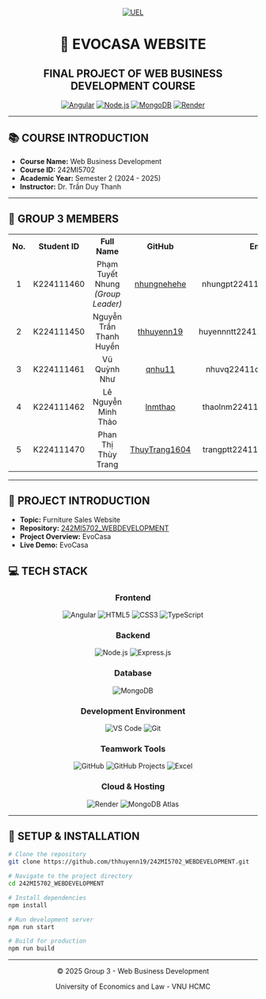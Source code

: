 <p align="center">
  <a href="https://www.uel.edu.vn/" title="University of Economics and Law - VNU HCMC">
    <img src="https://i.imgur.com/jTdznYS.jpeg" alt="UEL">
  </a>
</p>
<div align="center">

# 🏡 EVOCASA WEBSITE

## FINAL PROJECT OF WEB BUSINESS DEVELOPMENT COURSE

[![Angular](https://img.shields.io/badge/Angular-19-DD0031?style=for-the-badge&logo=angular&logoColor=white)](https://angular.io/)
[![Node.js](https://img.shields.io/badge/Node.js-43853D?style=for-the-badge&logo=node.js&logoColor=white)](https://nodejs.org/)
[![MongoDB](https://img.shields.io/badge/MongoDB-4EA94B?style=for-the-badge&logo=mongodb&logoColor=white)](https://www.mongodb.com/)
[![Render](https://img.shields.io/badge/Render-46E3B7?style=for-the-badge&logo=render&logoColor=white)](https://render.com/)

</div>

---

## 📚 COURSE INTRODUCTION

- **Course Name:** Web Business Development
- **Course ID:** 242MI5702
- **Academic Year:** Semester 2 (2024 - 2025)
- **Instructor:** Dr. Trần Duy Thanh

---

## 👥 GROUP 3 MEMBERS

<table>
  <tr>
    <th align="center">No.</th>
    <th align="center">Student ID</th>
    <th align="center">Full Name</th>
    <th align="center">GitHub</th>
    <th align="center">Email</th>
  </tr>
  <tr>
    <td align="center">1</td>
    <td align="center">K224111460</td>
    <td align="center">Phạm Tuyết Nhung<br/><i>(Group Leader)</i></td>
    <td align="center"><a href="https://github.com/nhungnehehe">nhungnehehe</a></td>
    <td align="center">nhungpt22411c@st.uel.edu.vn</td>
  </tr>
  <tr>
    <td align="center">2</td>
    <td align="center">K224111450</td>
    <td align="center">Nguyễn Trần Thanh Huyền</td>
    <td align="center"><a href="https://github.com/thhuyenn19">thhuyenn19</a></td>
    <td align="center">huyennntt22411c@st.uel.edu.vn</td>
  </tr>
  <tr>
    <td align="center">3</td>
    <td align="center">K224111461</td>
    <td align="center">Vũ Quỳnh Như</td>
    <td align="center"><a href="https://github.com/qnhu11">qnhu11</a></td>
    <td align="center">nhuvq22411c@st.uel.edu.vn</td>
  </tr>
  <tr>
    <td align="center">4</td>
    <td align="center">K224111462</td>
    <td align="center">Lê Nguyễn Minh Thảo</td>
    <td align="center"><a href="https://github.com/lnmthao">lnmthao</a></td>
    <td align="center">thaolnm22411c@st.uel.edu.vn</td>
  </tr>
  <tr>
    <td align="center">5</td>
    <td align="center">K224111470</td>
    <td align="center">Phan Thị Thùy Trang</td>
    <td align="center"><a href="https://github.com/ThuyTrang1604">ThuyTrang1604</a></td>
    <td align="center">trangptt22411c@st.uel.edu.vn</td>
  </tr>
</table>

---

## 🚀 PROJECT INTRODUCTION

- **Topic:** Furniture Sales Website
- **Repository:** [242MI5702_WEBDEVELOPMENT](https://github.com/nhungnehehe/242MI5702_WEBDEVELOPMENT)
- **Project Overview:** EvoCasa
- **Live Demo:** EvoCasa



## 💻 TECH STACK

<div align="center">

### Frontend
![Angular](https://img.shields.io/badge/Angular-19-DD0031?style=flat-square&logo=angular&logoColor=white)
![HTML5](https://img.shields.io/badge/HTML5-E34F26?style=flat-square&logo=html5&logoColor=white)
![CSS3](https://img.shields.io/badge/CSS3-1572B6?style=flat-square&logo=css3&logoColor=white)
![TypeScript](https://img.shields.io/badge/TypeScript-007ACC?style=flat-square&logo=typescript&logoColor=white)

### Backend
![Node.js](https://img.shields.io/badge/Node.js-43853D?style=flat-square&logo=node.js&logoColor=white)
![Express.js](https://img.shields.io/badge/Express.js-000000?style=flat-square&logo=express&logoColor=white)

### Database
![MongoDB](https://img.shields.io/badge/MongoDB-4EA94B?style=flat-square&logo=mongodb&logoColor=white)


### Development Environment
![VS Code](https://img.shields.io/badge/VS_Code-007ACC?style=flat-square&logo=visual-studio-code&logoColor=white)
![Git](https://img.shields.io/badge/Git-F05032?style=flat-square&logo=git&logoColor=white)

### Teamwork Tools
![GitHub](https://img.shields.io/badge/GitHub-181717?style=flat-square&logo=github&logoColor=white)
![GitHub Projects](https://img.shields.io/badge/GitHub_Projects-181717?style=flat-square&logo=github&logoColor=white)
![Excel](https://img.shields.io/badge/Excel-217346?style=flat-square&logo=microsoft-excel&logoColor=white)

### Cloud & Hosting
![Render](https://img.shields.io/badge/Render-46E3B7?style=flat-square&logo=render&logoColor=white)
![MongoDB Atlas](https://img.shields.io/badge/MongoDB_Atlas-4EA94B?style=flat-square&logo=mongodb&logoColor=white)

</div>

---

## 🔧 SETUP & INSTALLATION

```bash
# Clone the repository
git clone https://github.com/thhuyenn19/242MI5702_WEBDEVELOPMENT.git

# Navigate to the project directory
cd 242MI5702_WEBDEVELOPMENT

# Install dependencies
npm install

# Run development server
npm run start

# Build for production
npm run build
```

---

<div align="center">
  <p>© 2025 Group 3 - Web Business Development</p>
  <p>University of Economics and Law - VNU HCMC</p>
</div>
